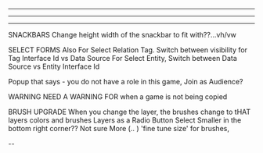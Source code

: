 --------------------------------------------------------------------------------------
--------------------------------------------------------------------------------------
--------------------------------------------------------------------------------------
SNACKBARS
  Change height width of the snackbar to fit with??...vh/vw

SELECT FORMS
  Also For Select Relation Tag. Switch between visibility for Tag Interface Id vs Data Source
  For Select Entity, Switch between Data Source vs Entity Interface Id

Popup that says - you do not have a role in this game, Join as Audience?

WARNING
  NEED A WARNING FOR when a game is not being copied

BRUSH UPGRADE
  When you change the layer, the brushes change to tHAT layers colors and brushes
  Layers as a Radio Button Select
  Smaller in the bottom right corner?? Not sure
  More (.. ) 'fine tune size' for brushes,

--

